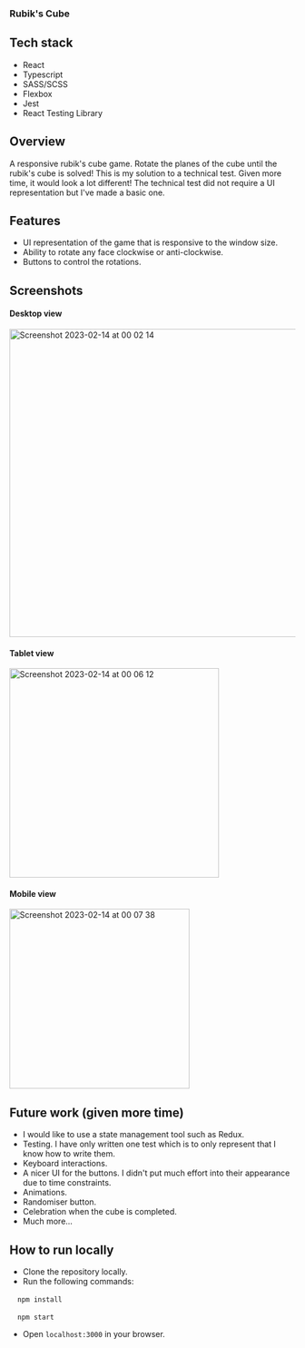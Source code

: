 ### Rubik's Cube

## Tech stack
- React
- Typescript
- SASS/SCSS
- Flexbox
- Jest
- React Testing Library

## Overview
A responsive rubik's cube game. Rotate the planes of the cube until the rubik's cube is solved! This is my solution to a technical test. Given more time, it would look a lot different! The technical test did not require a UI representation but I've made a basic one.

## Features
- UI representation of the game that is responsive to the window size.
- Ability to rotate any face clockwise or anti-clockwise.
- Buttons to control the rotations.

## Screenshots
#### Desktop view

<img width="543" alt="Screenshot 2023-02-14 at 00 02 14" src="https://user-images.githubusercontent.com/124267255/218602301-7ee3731f-49a2-4286-858a-3ef699a95213.png">

#### Tablet view

<img width="369" alt="Screenshot 2023-02-14 at 00 06 12" src="https://user-images.githubusercontent.com/124267255/218602739-7998edc3-696a-47a2-9593-43dd19607f37.png">

#### Mobile view

<img width="317" alt="Screenshot 2023-02-14 at 00 07 38" src="https://user-images.githubusercontent.com/124267255/218603195-ba1795f6-f5e8-4c13-a167-49c74ada10a4.png">

## Future work (given more time)
- I would like to use a state management tool such as Redux.
- Testing. I have only written one test which is to only represent that I know how to write them.
- Keyboard interactions.
- A nicer UI for the buttons. I didn't put much effort into their appearance due to time constraints.
- Animations.
- Randomiser button.
- Celebration when the cube is completed.
- Much more...

## How to run locally
- Clone the repository locally.
- Run the following commands:

&emsp;`npm install`

&emsp;`npm start`

- Open `localhost:3000` in your browser.

